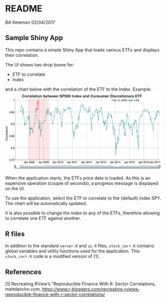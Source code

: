 README
================
Bill Kelemen
02/04/2017

Sample Shiny App
----------------

This repo contains a simple Shiny App that loads various ETFs and displays their correlation.

The UI shows two drop boxes for:

-   ETF to correlate
-   Index

and a chart below with the correlation of the ETF to the Index. Example: ![Sample correlation chart](sample-chart.png)

When the application starts, the ETFs price data is loaded. As this is an expensive operation (couple of seconds), a progress message is displayed on the UI.

To use the application, select the ETF to correlate to the (default) index SPY. The chart will be automatically updated.

It is also possible to change the index to any of the ETFs, therefore allowing to correlate one ETF against another.

R files
-------

In addition to the standard `server.R` and `ui.R` files, `stock_corr.R` contains global variables and utility functions used for the application. This `stock_corr.R` code is a modified version of \[1\].

References
----------

\[1\] Recreating RView’s ”Reproducible Finance With R: Sector Correlations, mattdancho.com, <https://www.r-bloggers.com/recreating-rviews-reproducible-finance-with-r-sector-correlations/>
